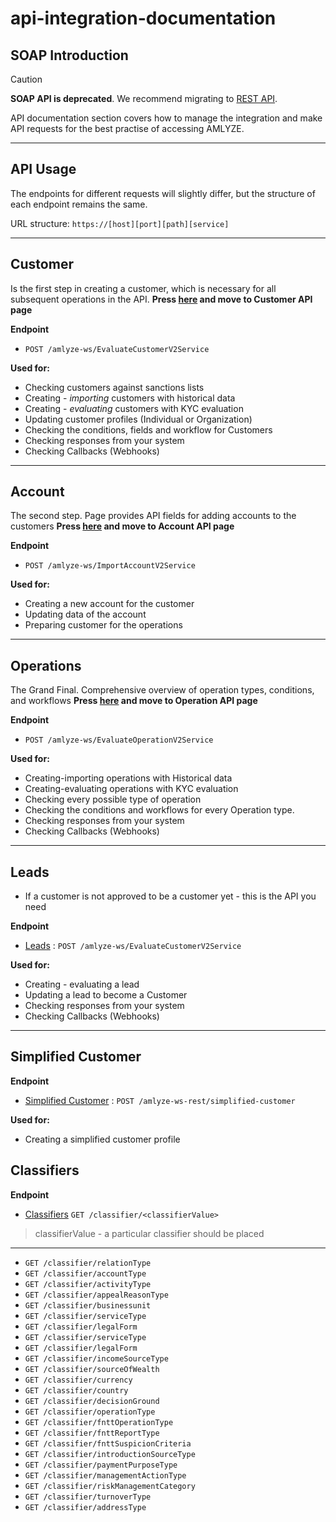 # api-integration-documentation

## SOAP Introduction

> [!CAUTION]
> **SOAP API is deprecated**. We recommend migrating to [REST API](../Rest/README.md).

API documentation section covers how to manage the integration and make API requests for the best practise of accessing AMLYZE.

---

## API Usage

The endpoints for different requests will slightly differ, but the structure of each endpoint remains the same.

URL structure: `https://[host][port][path][service]`

---

## Customer

Is the first step in creating a customer, which is necessary for all subsequent operations in the API.
**Press [here](customer/README.md) and move to Customer API page**

**Endpoint**

* `POST /amlyze-ws/EvaluateCustomerV2Service`

**Used for:**

* Checking customers against sanctions lists
* Creating - *importing* customers with historical data
* Creating - *evaluating* customers with KYC evaluation
* Updating customer profiles (Individual or Organization)
* Checking the conditions, fields and workflow for Customers
* Checking responses from your system
* Checking Callbacks (Webhooks)

---

## Account

 The second step. Page provides API fields for adding accounts to the customers
**Press [here](account/account.md) and move to Account API page**

**Endpoint**

* `POST /amlyze-ws/ImportAccountV2Service`

**Used for:**

* Creating a new account for the customer
* Updating data of the account
* Preparing customer for the operations

---

## Operations

 The Grand Final. Comprehensive overview of operation types, conditions, and workflows
   **Press [here](operation/operation.md) and move to Operation API page**

**Endpoint**

* `POST /amlyze-ws/EvaluateOperationV2Service`

**Used for:**

* Creating-importing operations with Historical data
* Creating-evaluating operations with KYC evaluation
* Checking  every possible type of operation
* Checking the conditions and workflows for every Operation type.
* Checking responses from your system
* Checking Callbacks (Webhooks)

---

## Leads

* If a customer is not approved to be a customer yet - this is the API you need

**Endpoint**

* [Leads](leads/README.md) : `POST /amlyze-ws/EvaluateCustomerV2Service`

**Used for:**

* Creating - evaluating a lead
* Updating a lead to become a Customer
* Checking responses from your system
* Checking Callbacks (Webhooks)

---

## Simplified Customer

**Endpoint**

* [Simplified Customer](simplifiedCustomer/README.md) : `POST /amlyze-ws-rest/simplified-customer`

**Used for:**

* Creating a simplified customer profile

## Classifiers

**Endpoint**

* [Classifiers](../Classifiers/classifiers.md)  `GET /classifier/<classifierValue>`
  
> classifierValue - a particular classifier should be placed

---

* `GET /classifier/relationType`
* `GET /classifier/accountType`
* `GET /classifier/activityType`
* `GET /classifier/appealReasonType`
* `GET /classifier/businessunit`
* `GET /classifier/serviceType`
* `GET /classifier/legalForm`
* `GET /classifier/serviceType`
* `GET /classifier/legalForm`
* `GET /classifier/incomeSourceType`
* `GET /classifier/sourceOfWealth`
* `GET /classifier/currency`
* `GET /classifier/country`
* `GET /classifier/decisionGround`
* `GET /classifier/operationType`
* `GET /classifier/fnttOperationType`
* `GET /classifier/fnttReportType`
* `GET /classifier/fnttSuspicionCriteria`
* `GET /classifier/introductionSourceType`
* `GET /classifier/paymentPurposeType`
* `GET /classifier/managementActionType`
* `GET /classifier/riskManagementCategory`
* `GET /classifier/turnoverType`
* `GET /classifier/addressType`
